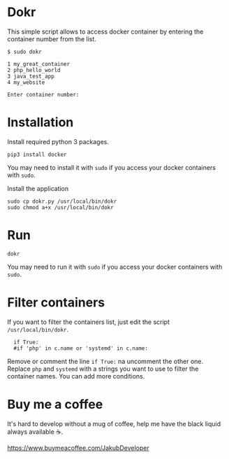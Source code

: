 # Dokr

This simple script allows to access docker container by entering the container number from the list.

```
$ sudo dokr

1 my_great_container
2 php_hello_world
3 java_test_app
4 my_website

Enter container number:

```

# Installation

Install required python 3 packages.

```
pip3 install docker
```
You may need to install it with `sudo` if you access your docker containers with `sudo`.

Install the application

```
sudo cp dokr.py /usr/local/bin/dokr
sudo chmod a+x /usr/local/bin/dokr
```

# Run
```
dokr
```
You may need to run it with `sudo` if you access your docker containers with `sudo`.

# Filter containers

If you want to filter the containers list, just edit the script `/usr/local/bin/dokr`.

```
  if True:
  #if 'php' in c.name or 'systemd' in c.name:
``` 

Remove or comment the line `if True:` na uncomment the other one. Replace `php` and `systemd` with a strings you want to use to filter the container names. You can add more conditions.

# Buy me a coffee

It's hard to develop without a mug of coffee, help me have the black liquid always available ☕.

https://www.buymeacoffee.com/JakubDeveloper




